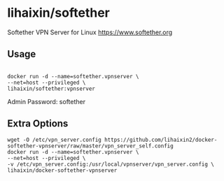 # lihaixin/softether

Softether VPN Server for Linux
https://www.softether.org

## Usage

```

docker run -d --name=softether.vpnserver \
--net=host --privileged \
lihaixin/softether:vpnserver
```
Admin Password: softether

## Extra Options


```
wget -O /etc/vpn_server.config https://github.com/lihaixin2/docker-softether-vpnserver/raw/master/vpn_server_self.config
docker run -d --name=softether.vpnserver \
--net=host --privileged \
-v /etc/vpn_server.config:/usr/local/vpnserver/vpn_server.config \
lihaixin/docker-softether-vpnserver
```
